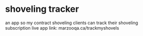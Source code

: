 # shoveling tracker
an app so my contract shoveling clients can track their shoveling subscription
live app link: marzooqa.ca/trackmyshovels
